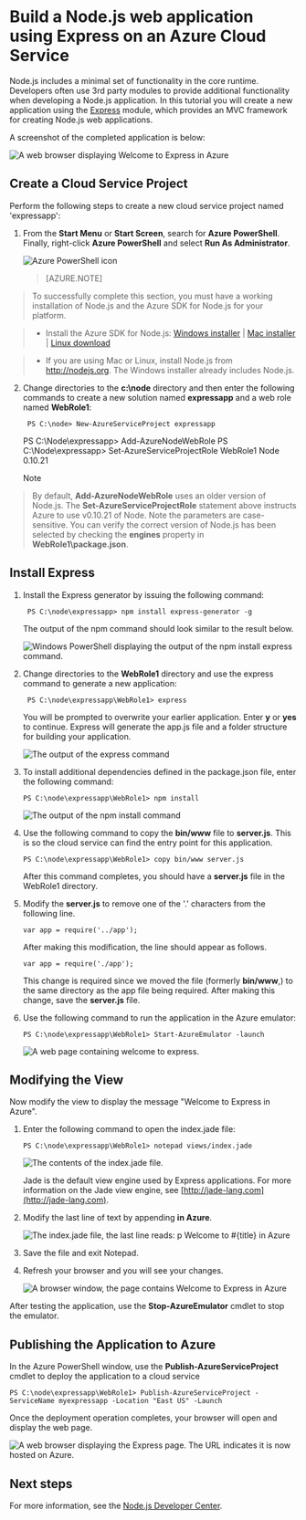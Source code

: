 <properties 
    pageTitle="Web App with Express (Node.js) | Microsoft Azure" 
    description="A tutorial that builds on the cloud service tutorial, and demonstrates how to use the Express module." 
    services="cloud-services" 
    documentationCenter="nodejs" 
    authors="rmcmurray" 
    manager="wpickett" 
    editor=""/>

<tags 
    ms.service="cloud-services" 
    ms.workload="tbd" 
    ms.tgt_pltfrm="na" 
    ms.devlang="nodejs" 
    ms.topic="article" 
    ms.date="01/09/2016" 
    ms.author="robmcm"/>






# Build a Node.js web application using Express on an Azure Cloud Service
Node.js includes a minimal set of functionality in the core runtime.
Developers often use 3rd party modules to provide additional
functionality when developing a Node.js application. In this tutorial
you will create a new application using the [Express](http://expressjs.com/) module, which provides an MVC framework for creating Node.js web applications.

A screenshot of the completed application is below:

![A web browser displaying Welcome to Express in Azure](./media/cloud-services-nodejs-develop-deploy-express-app/node36.png)

## Create a Cloud Service Project
Perform the following steps to create a new cloud service project named 'expressapp':

1. From the **Start Menu** or **Start Screen**, search for **Azure PowerShell**. Finally, right-click **Azure PowerShell** and select **Run As Administrator**.

    ![Azure PowerShell icon](./media/cloud-services-nodejs-develop-deploy-express-app/azure-powershell-start.png)

    > [AZURE.NOTE]
> To successfully complete this section, you must have a working installation of Node.js and the Azure SDK for Node.js for your platform.

>* Install the Azure SDK for Node.js: <a href="http://go.microsoft.com/fwlink/?LinkId=254279">Windows installer</a> | <a href="http://go.microsoft.com/fwlink/?LinkId=253471">Mac installer</a> | <a href="http://go.microsoft.com/fwlink/?LinkId=253472">Linux download</a></li>

>* If you are using Mac or Linux, install Node.js from <a href="http://nodejs.org">http://nodejs.org</a>. The Windows installer already includes Node.js.




2. Change directories to the **c:\\node** directory and then enter the following commands to create a new solution named **expressapp** and a web role named **WebRole1**:

        PS C:\node> New-AzureServiceProject expressapp
     PS C:\Node\expressapp> Add-AzureNodeWebRole
     PS C:\Node\expressapp> Set-AzureServiceProjectRole WebRole1 Node 0.10.21

   > [!NOTE]
> By default, **Add-AzureNodeWebRole** uses an older version of Node.js. The **Set-AzureServiceProjectRole** statement above instructs Azure to use v0.10.21 of Node.  Note the parameters are case-sensitive.  You can verify the correct version of Node.js has been selected by checking the **engines** property in **WebRole1\package.json**.
> 
> 

## Install Express
1. Install the Express generator by issuing the following command:

        PS C:\node\expressapp> npm install express-generator -g

    The output of the npm command should look similar to the result below. 

    ![Windows PowerShell displaying the output of the npm install express command.](./media/cloud-services-nodejs-develop-deploy-express-app/express-g.png)

2. Change directories to the **WebRole1** directory and use the express command to generate a new application:

        PS C:\node\expressapp\WebRole1> express

    You will be prompted to overwrite your earlier application. Enter **y** or **yes** to continue. Express will generate the app.js file and a folder structure for building your application.

    ![The output of the express command](./media/cloud-services-nodejs-develop-deploy-express-app/node23.png)


1. To install additional dependencies defined in the package.json file,
enter the following command:

       PS C:\node\expressapp\WebRole1> npm install

   ![The output of the npm install command](./media/cloud-services-nodejs-develop-deploy-express-app/node26.png)

2. Use the following command to copy the **bin/www** file to **server.js**. This is so the cloud service can find the entry point for this application.

       PS C:\node\expressapp\WebRole1> copy bin/www server.js

   After this command completes, you should have a **server.js** file in the WebRole1 directory.

3. Modify the **server.js** to remove one of the '.' characters from the following line.

       var app = require('../app');

   After making this modification, the line should appear as follows.

       var app = require('./app');

   This change is required since we moved the file (formerly **bin/www**,) to the same directory as the app file being required. After making this change, save the **server.js** file.

4. Use the following command to run the application in the Azure emulator:

       PS C:\node\expressapp\WebRole1> Start-AzureEmulator -launch

   ![A web page containing welcome to express.](./media/cloud-services-nodejs-develop-deploy-express-app/node28.png)


## Modifying the View
Now modify the view to display the message "Welcome to Express in
Azure".

1. Enter the following command to open the index.jade file:

       PS C:\node\expressapp\WebRole1> notepad views/index.jade

   ![The contents of the index.jade file.](./media/cloud-services-nodejs-develop-deploy-express-app/getting-started-19.png)

   Jade is the default view engine used by Express applications. For more
information on the Jade view engine, see [http://jade-lang.com](http://jade-lang.com).

2. Modify the last line of text by appending **in Azure**.

   ![The index.jade file, the last line reads: p Welcome to \#{title} in Azure](./media/cloud-services-nodejs-develop-deploy-express-app/node31.png)

3. Save the file and exit Notepad.

4. Refresh your browser and you will see your changes.

   ![A browser window, the page contains Welcome to Express in Azure](./media/cloud-services-nodejs-develop-deploy-express-app/node32.png)


After testing the application, use the **Stop-AzureEmulator** cmdlet to stop the emulator.

## Publishing the Application to Azure
In the Azure PowerShell window, use the **Publish-AzureServiceProject** cmdlet to deploy the application to a cloud service

    PS C:\node\expressapp\WebRole1> Publish-AzureServiceProject -ServiceName myexpressapp -Location "East US" -Launch

Once the deployment operation completes, your browser will open and display the web page.

![A web browser displaying the Express page. The URL indicates it is now hosted on Azure.](./media/cloud-services-nodejs-develop-deploy-express-app/node36.png)

## Next steps
For more information, see the [Node.js Developer Center](/develop/nodejs/).

  [Node.js Web Application]: http://www.windowsazure.com/develop/nodejs/tutorials/getting-started/
  [Express]: http://expressjs.com/
  [http://jade-lang.com]: http://jade-lang.com


